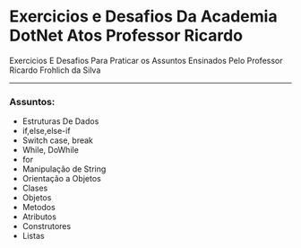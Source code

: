 # Exercicios e Desafios Da Academia DotNet Atos Professor Ricardo
Exercicios E Desafios Para Praticar os Assuntos Ensinados Pelo Professor Ricardo Frohlich da Silva

----

### Assuntos:
<ul>
  <li>Estruturas De Dados</li>
  <li>if,else,else-if</li>
  <li>Switch case, break</li>
  <li>While, DoWhile</li>
  <li>for</li>
  <li>Manipulação de String</li>
  <li>Orientação a Objetos</li>
  <li>Clases</li>
  <li>Objetos</li>
  <li>Metodos</li>
  <li>Atributos</li>
  <li>Construtores</li>
  <li>Listas</li>
</ul>
